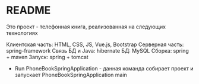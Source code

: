 # README #

Это проект - телефонная книга, реализованная на следующих технологиях

Клиентская часть: HTML, CSS, JS, Vue.js, Bootstrap
Серверная часть: spring-framework
Связь БД и Java: hibernate
БД: MySQL
Сборка: spring + maven
Запуск: spring + tomcat
- Run PhoneBookSpringApplication - данная команда собирает проект и запускает PhoneBookSpringApplication main
